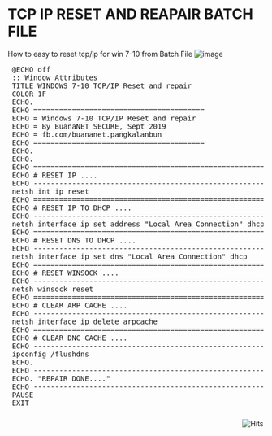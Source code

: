 # TCP IP RESET AND REAPAIR BATCH FILE
How to easy to reset tcp/ip for win 7-10 from Batch File
![image](https://user-images.githubusercontent.com/42666125/111257925-94fb4b80-864e-11eb-8955-226e43e2bae1.png)
<pre>
 @ECHO off  
 :: Window Attributes  
 TITLE WINDOWS 7-10 TCP/IP Reset and repair  
 COLOR 1F  
 ECHO.  
 ECHO ========================================  
 ECHO = Windows 7-10 TCP/IP Reset and repair 
 ECHO = By BuanaNET SECURE, Sept 2019
 ECHO = fb.com/buananet.pangkalanbun  
 ECHO ========================================
 ECHO.  
 ECHO.  
 ECHO ==============================================================  
 ECHO # RESET IP ....  
 ECHO --------------------------------------------------------------  
 netsh int ip reset  
 ECHO ==============================================================  
 ECHO # RESET IP TO DHCP ....  
 ECHO --------------------------------------------------------------  
 netsh interface ip set address "Local Area Connection" dhcp  
 ECHO ==============================================================  
 ECHO # RESET DNS TO DHCP ....  
 ECHO --------------------------------------------------------------  
 netsh interface ip set dns "Local Area Connection" dhcp  
 ECHO ==============================================================  
 ECHO # RESET WINSOCK ....  
 ECHO --------------------------------------------------------------  
 netsh winsock reset  
 ECHO ==============================================================  
 ECHO # CLEAR ARP CACHE ....  
 ECHO --------------------------------------------------------------  
 netsh interface ip delete arpcache  
 ECHO ==============================================================  
 ECHO # CLEAR DNC CACHE ....  
 ECHO --------------------------------------------------------------  
 ipconfig /flushdns  
 ECHO.   
 ECHO --------------------------------------------------------------  
 ECHO. "REPAIR DONE...."  
 ECHO --------------------------------------------------------------  
 PAUSE  
 EXIT  
</pre>

<img style="float:right; padding-top:10px" src="https://hits.seeyoufarm.com/api/count/incr/badge.svg?url=https%3A%2F%2Fbuananetpbun.github.io%2F&count_bg=%23C83D3D&title_bg=%23555555&icon=&icon_color=%23E7E7E7&title=hits&edge_flat=false" alt="Hits"/>
